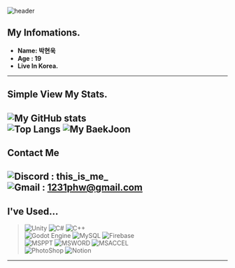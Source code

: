 ![header](https://capsule-render.vercel.app/api?type=waving&color=gradient&height=260&section=header&text=Welcome%20To%20My%20Page&fontSize=70&animation=fadeIn)
## My Infomations.
- **Name: 박현욱** <br>
- **Age : 19** <br>
- **Live In Korea.** <br>
---
## Simple View My Stats.
![My GitHub stats](https://github-readme-stats.vercel.app/api?username=gusdnr1231&count_private=true&show_icons=true)
<br> ![Top Langs](https://github-readme-stats.vercel.app/api/top-langs/?username=gusdnr1231&layout=compact) ![My BaekJoon](http://mazassumnida.wtf/api/v2/generate_badge?boj=gusdnr1112)
---

## **Contact Me**
![Discord](https://img.shields.io/badge/Discord-%235865F2.svg?style=for-the-badge&logo=discord&logoColor=white) : this_is_me_ <br>
![Gmail](https://img.shields.io/badge/Gmail-D14836?style=for-the-badge&logo=gmail&logoColor=white) : 1231phw@gmail.com <br>
---

## **I've Used...**
> ![Unity](https://img.shields.io/badge/unity-%23000000.svg?style=for-the-badge&logo=unity&logoColor=white)
> ![C#](https://img.shields.io/badge/c%23-%23239120.svg?style=for-the-badge&logo=csharp&logoColor=white) 
> ![C++](https://img.shields.io/badge/c++-%2300599C.svg?style=for-the-badge&logo=c%2B%2B&logoColor=white) <br>
> ![Godot Engine](https://img.shields.io/badge/GODOT-%23FFFFFF.svg?style=for-the-badge&logo=godot-engine)
> ![MySQL](https://img.shields.io/badge/mysql-4479A1.svg?style=for-the-badge&logo=mysql&logoColor=white)
> ![Firebase](https://img.shields.io/badge/firebase-%23039BE5.svg?style=for-the-badge&logo=firebase) <br>
> ![MSPPT](https://img.shields.io/badge/Microsoft_PowerPoint-B7472A?style=for-the-badge&logo=microsoft-powerpoint&logoColor=white)
> ![MSWORD](https://img.shields.io/badge/Microsoft_Word-2B579A?style=for-the-badge&logo=microsoft-word&logoColor=white)
> ![MSACCEL](https://img.shields.io/badge/Microsoft_Excel-217346?style=for-the-badge&logo=microsoft-excel&logoColor=white) <br>
> ![PhotoShop](https://img.shields.io/badge/Adobe%20Photoshop-31A8FF?style=for-the-badge&logo=Adobe%20Photoshop&logoColor=black)
> ![Notion](https://img.shields.io/badge/Notion-000000?style=for-the-badge&logo=notion&logoColor=white)
---
